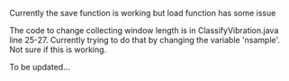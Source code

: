 Currently the save function is working but load function has some issue

The code to change collecting window length is in ClassifyVibration.java line 25-27. Currently trying to do that by changing the variable 'nsample'. Not sure if this is working. 

To be updated...
